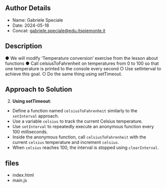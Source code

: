## Author Details

* Name: Gabriele Speciale
* Date: 2024-05-18
* Concat: gabriele.speciale@edu.itspiemonte.it



## Description

● We will modify ‘Temperature conversion’ exercise from the lesson about 
  functions
● Call celsiusToFahrenheit on temperatures from 0 to 100 so that one 
  temperature is printed to the console every second
 ○ Use setInterval to achieve this goal.
 ○ Do the same thing using setTimeout.





## Approach to Solution

2. **Using setTimeout**:
- Define a function named `celsiusToFahrenheit` similarly to the `setInterval` approach.
- Use a variable `celsius` to track the current Celsius temperature.
- Use `setInterval` to repeatedly execute an anonymous function every 100 milliseconds.
- Inside the anonymous function, call `celsiusToFahrenheit` with the current `celsius` temperature and increment `celsius`.
- When `celsius` reaches 100, the interval is stopped using `clearInterval`.





## files

* index.html
* main.js

